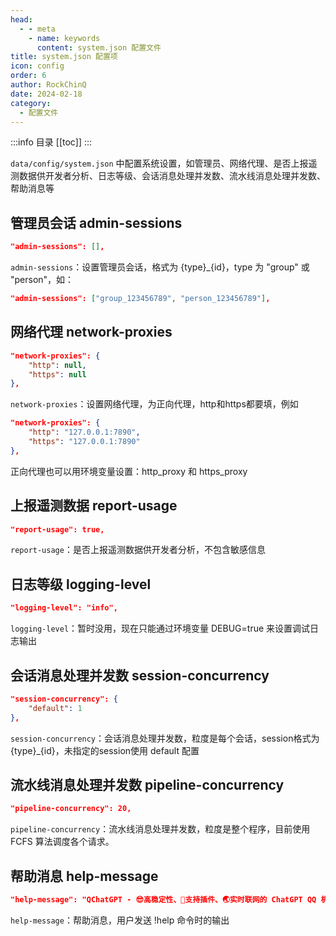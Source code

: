 ```yaml
---
head:
  - - meta
    - name: keywords
      content: system.json 配置文件
title: system.json 配置项
icon: config
order: 6
author: RockChinQ
date: 2024-02-18
category:
  - 配置文件
---
```


:::info 目录
[[toc]]
:::



`data/config/system.json` 中配置系统设置，如管理员、网络代理、是否上报遥测数据供开发者分析、日志等级、会话消息处理并发数、流水线消息处理并发数、帮助消息等

## 管理员会话 admin-sessions

```json
"admin-sessions": [],
```

`admin-sessions`：设置管理员会话，格式为 {type}_{id}，type 为 "group" 或 "person"，如：

```json
"admin-sessions": ["group_123456789", "person_123456789"],
```

## 网络代理 network-proxies

```json
"network-proxies": {
    "http": null,
    "https": null
},
```

`network-proxies`：设置网络代理，为正向代理，http和https都要填，例如

```json
"network-proxies": {
    "http": "127.0.0.1:7890",
    "https": "127.0.0.1:7890"
},
```

正向代理也可以用环境变量设置：http_proxy 和 https_proxy

## 上报遥测数据 report-usage

```json
"report-usage": true,
```

`report-usage`：是否上报遥测数据供开发者分析，不包含敏感信息

## 日志等级 logging-level

```json
"logging-level": "info",
```

`logging-level`：暂时没用，现在只能通过环境变量 DEBUG=true 来设置调试日志输出

## 会话消息处理并发数 session-concurrency

```json
"session-concurrency": {
    "default": 1
},
```

`session-concurrency`：会话消息处理并发数，粒度是每个会话，session格式为 {type}_{id}，未指定的session使用 default 配置

## 流水线消息处理并发数 pipeline-concurrency

```json
"pipeline-concurrency": 20,
```

`pipeline-concurrency`：流水线消息处理并发数，粒度是整个程序，目前使用 FCFS 算法调度各个请求。

## 帮助消息 help-message

```json
"help-message": "QChatGPT - 😎高稳定性、🧩支持插件、🌏实时联网的 ChatGPT QQ 机器人🤖\n链接：https://q.rkcn.top"
```

`help-message`：帮助消息，用户发送 !help 命令时的输出
